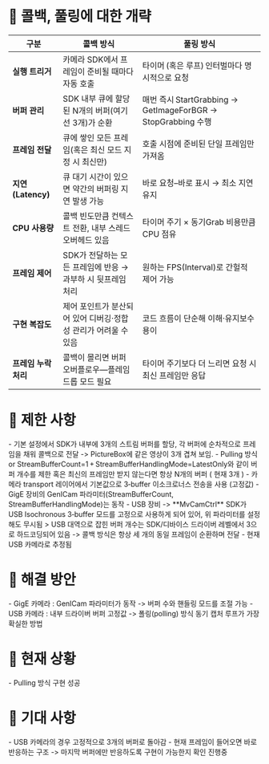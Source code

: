 <h1> 🔨 콜백, 풀링에 대한 개략 </h1>

| 구분              | 콜백 방식                                | 풀링 방식                                                  |
| --------------- | ------------------------------------ | ------------------------------------------------------ |
| **실행 트리거**      | 카메라 SDK에서 프레임이 준비될 때마다 자동 호출         | 타이머 (혹은 루프) 인터벌마다 명시적으로 요청                             |
| **버퍼 관리**       | SDK 내부 큐에 할당된 N개의 버퍼(여기선 3개)가 순환     | 매번 즉시 StartGrabbing → GetImageForBGR → StopGrabbing 수행 |
| **프레임 전달**      | 큐에 쌓인 모든 프레임(혹은 최신 모드 지정 시 최신만)      | 호출 시점에 준비된 단일 프레임만 가져옴                                 |
| **지연(Latency)** | 큐 대기 시간이 있으면 약간의 버퍼링 지연 발생 가능        | 바로 요청–바로 표시 → 최소 지연 유지                                 |
| **CPU 사용량**     | 콜백 빈도만큼 컨텍스트 전환, 내부 스레드 오버헤드 있음      | 타이머 주기 × 동기Grab 비용만큼 CPU 점유                            |
| **프레임 제어**      | SDK가 전달하는 모든 프레임에 반응 → 과부하 시 뒷프레임 처리 | 원하는 FPS(Interval)로 간헐적 제어 가능                           |
| **구현 복잡도**      | 제어 포인트가 분산되어 있어 디버깅·정합성 관리가 어려울 수 있음 | 코드 흐름이 단순해 이해·유지보수 용이                                  |
| **프레임 누락 처리**   | 콜백이 몰리면 버퍼 오버플로우―플레임 드롭 모드 필요        | 타이머 주기보다 더 느리면 요청 시 최신 프레임만 응답                         |

<h1> 🔨 제한 사항 </h1>
- 기본 설정에서 SDK가 내부에 3개의 스트림 버퍼를 할당, 각 버퍼에 순차적으로 프레임을 채워 콜백으로 전달 -> PictureBox에 같은 영상이 3개 겹쳐 보임.
- Pulling 방식 or StreamBufferCount=1 + StreamBufferHandlingMode=LatestOnly와 같이 버퍼 개수를 제한 혹은 최신의 프레임만 받지 않는다면 항상 N개의 버퍼 ( 현재 3개 )
- 카메라 transport 레이어에서 기본값으로 3‑buffer 이소크로너스 전송을 사용 (고정값)
- GigE 장비의 GenICam 파라미터(StreamBufferCount, StreamBufferHandlingMode)는 동작
- USB 장비 -> **MvCamCtrl** SDK가 USB Isochronous 3‑buffer 모드를 고정으로 사용하게 되어 있어, 위 파라미터를 설정해도 무시됨
>  USB 대역으로 잡힌 버퍼 개수는 SDK/디바이스 드라이버 레벨에서 3으로 하드코딩되어 있음 -> 콜백 방식은 항상 세 개의 동일 프레임이 순환하며 전달
- 현재 USB 카메라로 추정됨

<h1> 🔨 해결 방안 </h1>
- GigE 카메라 : GenICam 파라미터가 동작 -> 버퍼 수와 핸들링 모드를 조절 가능
- USB 카메라 : 내부 드라이버 버퍼 고정값 -> 폴링(polling) 방식 동기 캡처 루프가 가장 확실한 방법

<h1> 🔨 현재 상황 </h1>
- Pulling 방식 구현 성공

<h1> 🔨 기대 사항 </h1>
- USB 카메라의 경우 고정적으로 3개의 버퍼로 돌아감
- 현재 프레임이 들어오면 바로 반응하는 구조 -> 마지막 버퍼에만 반응하도록 구현이 가능한지 확인 진행중

